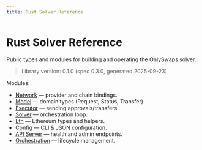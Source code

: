 ```yaml
---
title: Rust Solver Reference
---
```


# Rust Solver Reference

Public types and modules for building and operating the OnlySwaps solver.

> Library version: 0.1.0 (spec 0.3.0, generated 2025-09-23)

Modules:

- [Network](network.md) — provider and chain bindings.
- [Model](model.md) — domain types (Request, Status, Transfer).
- [Executor](executor.md) — sending approvals/transfers.
- [Solver](solver.md) — orchestration loop.
- [Eth](eth.md) — Ethereum types and helpers.
- [Config](config.md) — CLI & JSON configuration.
- [API Server](api.md) — health and admin endpoints.
- [Orchestration](orchestration.md) — lifecycle management.

